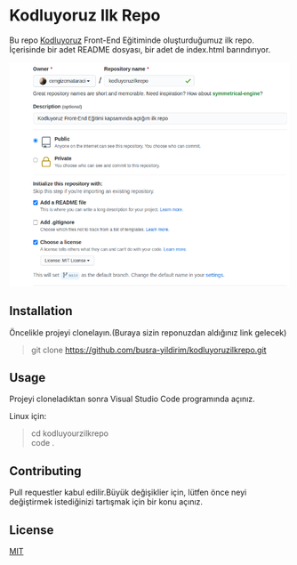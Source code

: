 
# **Kodluyoruz Ilk Repo**

Bu repo [Kodluyoruz](https://www.kodluyoruz.org/) Front-End Eğitiminde oluşturduğumuz ilk repo. İçerisinde bir adet README dosyası, bir adet de index.html barındırıyor.

![](https://github.com/Kodluyoruz/taskforce/raw/main/git/odev1/figures/github.png)

## **Installation**

Öncelikle projeyi clonelayın.(Buraya sizin reponuzdan aldığınız link gelecek) 

>git clone https://github.com/busra-yildirim/kodluyoruzilkrepo.git


## **Usage** 

Projeyi cloneladıktan sonra Visual Studio Code programında açınız.


Linux için:

>cd kodluyourzilkrepo \
code .

## **Contributing**

Pull requestler kabul edilir.Büyük değişiklier için, lütfen önce neyi değiştirmek istediğinizi tartışmak için bir konu açınız.

## **License**

[MIT](https://choosealicense.com/licenses/mit/)









